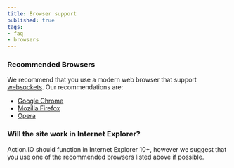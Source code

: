 ```yaml
---
title: Browser support
published: true
tags:
- faq
- browsers
---
```


### Recommended Browsers

We recommend that you use a modern web browser that support [websockets](http://en.wikipedia.org/wiki/WebSocket). Our recommendations are:

* [Google Chrome](https://www.google.com/intl/en/chrome/browser/)
* [Mozilla Firefox](http://www.mozilla.org/en-US/firefox/new/)
* [Opera](http://www.opera.com/download/)

### Will the site work in Internet Explorer?

Action.IO should function in Internet Explorer 10+, however we suggest that you use one of the recommended browsers listed above if possible.
